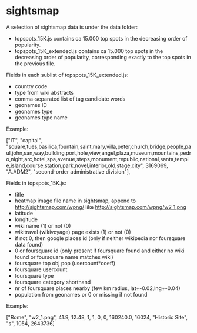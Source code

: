 # sightsmap

A selection of sightsmap data is under the data folder:
* topspots_15K.js contains ca 15.000 top spots in the decreasing order of popularity. 
* topspots_15K_extended.js contains ca 15.000 top spots in the decreasing order of popularity, corresponding exactly to the top spots in the previous file.

Fields in each sublist of topspots_15K_extended.js: 

* country code
* type from wiki abstracts
* comma-separated list of tag candidate words
* geonames ID
* geonames type
* geonames type name

Example:

["IT", "capital", "square,tues,basilica,fountain,saint,mary,villa,peter,church,bridge,people,paul,john,san,way,building,port,hole,view,angel,plaza,museum,mountains,pedro,night,arc,hotel,spa,avenue,steps,monument,republic,national,santa,temple,island,course,station,park,novel,interior,old,stage,city", 3169069, "A.ADM2", "second-order administrative division"],

Fields in topspots_15K.js:

* title
* heatmap image file name in sightsmap, append to http://sightsmap.com/wpng/ like http://sightsmap.com/wpng/w2_1.png
* latitude
* longitude
* wiki name (1) or not (0)
* wikitravel (wikivoyage) page exists (1) or not (0)
* if not 0, then google places id (only if neither wikipedia nor foursquare data found)
* 0 or foursquare id (only present if foursquare found and either no wiki found or foursquare name matches wiki)
* foursquare top obj pop (usercount*coeff)
* foursquare usercount
* foursquare type
* foursquare category shorthand
* nr of foursquare places nearby (few km radius, lat+-0.02,lng+-0.04)
* population from geonames or 0 or missing if not found 

Example:

["Rome", "w2_1.png", 41.9, 12.48, 1, 1, 0, 0, 160240.0, 16024, "Historic Site", "s", 1054, 2643736]


